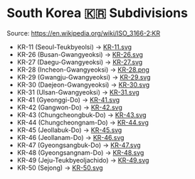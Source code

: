 # South Korea 🇰🇷 Subdivisions

Source: https://en.wikipedia.org/wiki/ISO_3166-2:KR

* KR-11 (Seoul-Teukbyeolsi) -> [KR-11.svg](https://github.com/amckenna41/iso3166-flag-icons/blob/main/iso3166-2-icons/KR/KR-11.svg)
* KR-26 (Busan-Gwangyeoksi) -> [KR-26.svg](https://github.com/amckenna41/iso3166-flag-icons/blob/main/iso3166-2-icons/KR/KR-26.svg)
* KR-27 (Daegu-Gwangyeoksi) -> [KR-27.svg](https://github.com/amckenna41/iso3166-flag-icons/blob/main/iso3166-2-icons/KR/KR-27.svg)
* KR-28 (Incheon-Gwangyeoksi) -> [KR-28.png](https://github.com/amckenna41/iso3166-flag-icons/blob/main/iso3166-2-icons/KR/KR-28.png)
* KR-29 (Gwangju-Gwangyeoksi) -> [KR-29.svg](https://github.com/amckenna41/iso3166-flag-icons/blob/main/iso3166-2-icons/KR/KR-29.svg)
* KR-30 (Daejeon-Gwangyeoksi) -> [KR-30.svg](https://github.com/amckenna41/iso3166-flag-icons/blob/main/iso3166-2-icons/KR/KR-30.svg)
* KR-31 (Ulsan-Gwangyeoksi) -> [KR-31.svg](https://github.com/amckenna41/iso3166-flag-icons/blob/main/iso3166-2-icons/KR/KR-31.svg)
* KR-41 (Gyeonggi-Do) -> [KR-41.svg](https://github.com/amckenna41/iso3166-flag-icons/blob/main/iso3166-2-icons/KR/KR-41.svg)
* KR-42 (Gangwon-Do) -> [KR-42.svg](https://github.com/amckenna41/iso3166-flag-icons/blob/main/iso3166-2-icons/KR/KR-42.svg)
* KR-43 (Chungcheongbuk-Do) -> [KR-43.svg](https://github.com/amckenna41/iso3166-flag-icons/blob/main/iso3166-2-icons/KR/KR-43.svg)
* KR-44 (Chungcheongnam-Do) -> [KR-44.svg](https://github.com/amckenna41/iso3166-flag-icons/blob/main/iso3166-2-icons/KR/KR-44.svg)
* KR-45 (Jeollabuk-Do) -> [KR-45.svg](https://github.com/amckenna41/iso3166-flag-icons/blob/main/iso3166-2-icons/KR/KR-45.svg)
* KR-46 (Jeollanam-Do) -> [KR-46.svg](https://github.com/amckenna41/iso3166-flag-icons/blob/main/iso3166-2-icons/KR/KR-46.svg)
* KR-47 (Gyeongsangbuk-Do) -> [KR-47.svg](https://github.com/amckenna41/iso3166-flag-icons/blob/main/iso3166-2-icons/KR/KR-47.svg)
* KR-48 (Gyeongsangnam-Do) -> [KR-48.svg](https://github.com/amckenna41/iso3166-flag-icons/blob/main/iso3166-2-icons/KR/KR-48.svg)
* KR-49 (Jeju-Teukbyeoljachido) -> [KR-49.svg](https://github.com/amckenna41/iso3166-flag-icons/blob/main/iso3166-2-icons/KR/KR-49.svg)
* KR-50 (Sejong) -> [KR-50.svg](https://github.com/amckenna41/iso3166-flag-icons/blob/main/iso3166-2-icons/KR/KR-50.svg)
